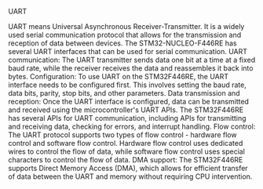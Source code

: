 UART

UART means Universal Asynchronous Receiver-Transmitter. It is a widely used serial communication protocol that allows for the transmission and reception of data between devices.
The STM32-NUCLEO-F446RE has several UART interfaces that can be used for serial communication.
UART communication: The UART transmitter sends data one bit at a time at a fixed baud rate, while the receiver receives the data and reassembles it back into bytes.
Configuration: To use UART on the STM32F446RE, the UART interface needs to be configured first. This involves setting the baud rate, data bits, parity, stop bits, and other parameters.
Data transmission and reception: Once the UART interface is configured, data can be transmitted and received using the microcontroller's UART APIs. The STM32F446RE has several APIs for UART communication, including APIs for transmitting and receiving data, checking for errors, and interrupt handling.
Flow control: The UART protocol supports two types of flow control - hardware flow control and software flow control. Hardware flow control uses dedicated wires to control the flow of data, while software flow control uses special characters to control the flow of data.
DMA support: The STM32F446RE supports Direct Memory Access (DMA), which allows for efficient transfer of data between the UART and memory without requiring CPU intervention.

